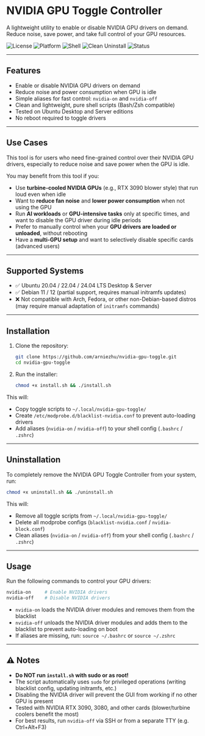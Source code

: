 # NVIDIA GPU Toggle Controller

A lightweight utility to enable or disable NVIDIA GPU drivers on demand.
Reduce noise, save power, and take full control of your GPU resources.

![License](https://img.shields.io/github/license/arniezhu/nvidia-gpu-toggle?style=flat-square&logo=github)
![Platform](https://img.shields.io/badge/Platform-Ubuntu%20%7C%20Debian-blue?style=flat-square&logo=ubuntu)
![Shell](https://img.shields.io/badge/Shell-Bash%20%7C%20Zsh-brightgreen?style=flat-square&logo=gnubash)
![Clean Uninstall](https://img.shields.io/badge/Uninstall-One%20Command-brightgreen?style=flat-square&logo=gnubash&logoColor=white)
![Status](https://img.shields.io/badge/Status-Stable-success?style=flat-square&logo=checkmarx)

---

## Features
- Enable or disable NVIDIA GPU drivers on demand
- Reduce noise and power consumption when GPU is idle
- Simple aliases for fast control: `nvidia-on` and `nvidia-off`
- Clean and lightweight, pure shell scripts (Bash/Zsh compatible)
- Tested on Ubuntu Desktop and Server editions
- No reboot required to toggle drivers

---

## Use Cases
This tool is for users who need fine-grained control over their NVIDIA GPU drivers,
especially to reduce noise and save power when the GPU is idle.

You may benefit from this tool if you:
- Use **turbine-cooled NVIDIA GPUs** (e.g., RTX 3090 blower style) that run loud even when idle
- Want to **reduce fan noise** and **lower power consumption** when not using the GPU
- Run **AI workloads** or **GPU-intensive tasks** only at specific times, and want to disable the GPU driver during idle periods
- Prefer to manually control when your **GPU drivers are loaded or unloaded**, without rebooting
- Have a **multi-GPU setup** and want to selectively disable specific cards (advanced users)

---

## Supported Systems

- ✅ Ubuntu 20.04 / 22.04 / 24.04 LTS Desktop & Server
- ✅ Debian 11 / 12 (partial support, requires manual initramfs updates)
- ❌ Not compatible with Arch, Fedora, or other non-Debian-based distros
  (may require manual adaptation of `initramfs` commands)

---

## Installation

1. Clone the repository:
   ```bash
   git clone https://github.com/arniezhu/nvidia-gpu-toggle.git
   cd nvidia-gpu-toggle
   ```

2. Run the installer:
   ```bash
   chmod +x install.sh && ./install.sh
   ```

This will:
- Copy toggle scripts to `~/.local/nvidia-gpu-toggle/`
- Create `/etc/modprobe.d/blacklist-nvidia.conf` to prevent auto-loading drivers
- Add aliases (`nvidia-on` / `nvidia-off`) to your shell config (`.bashrc` / `.zshrc`)

---

## Uninstallation

To completely remove the NVIDIA GPU Toggle Controller from your system, run:

```bash
chmod +x uninstall.sh && ./uninstall.sh
```

This will:
- Remove all toggle scripts from `~/.local/nvidia-gpu-toggle/`
- Delete all modprobe configs (`blacklist-nvidia.conf` / `nvidia-block.conf`)
- Clean aliases (`nvidia-on` / `nvidia-off`) from your shell config (`.bashrc` / `.zshrc`)

---

## Usage

Run the following commands to control your GPU drivers:

```bash
nvidia-on     # Enable NVIDIA drivers
nvidia-off    # Disable NVIDIA drivers
```

- `nvidia-on` loads the NVIDIA driver modules and removes them from the blacklist
- `nvidia-off` unloads the NVIDIA driver modules and adds them to the blacklist to prevent auto-loading on boot
- If aliases are missing, run: `source ~/.bashrc` or `source ~/.zshrc`

---

## ⚠️  Notes

- **Do NOT run `install.sh` with sudo or as root!**
- The script automatically uses `sudo` for privileged operations (writing blacklist config, updating initramfs, etc.)
- Disabling the NVIDIA driver will prevent the GUI from working if no other GPU is present
- Tested with NVIDIA RTX 3090, 3080, and other cards (blower/turbine coolers benefit the most)
- For best results, run `nvidia-off` via SSH or from a separate TTY (e.g. Ctrl+Alt+F3)
